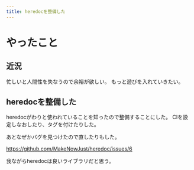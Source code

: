 ```yaml
---
title: heredocを整備した
---
```


# やったこと

## 近況

忙しいと人間性を失なうので余裕が欲しい。
もっと遊びを入れていきたい。

## heredocを整備した

heredocがわりと使われていることを知ったので整備することにした。
CIを設定しなおしたり、タグを付けたりした。

あとなぜかバグを見つけたので直したりもした。

https://github.com/MakeNowJust/heredoc/issues/6

我ながらheredocは良いライブラリだと思う。
